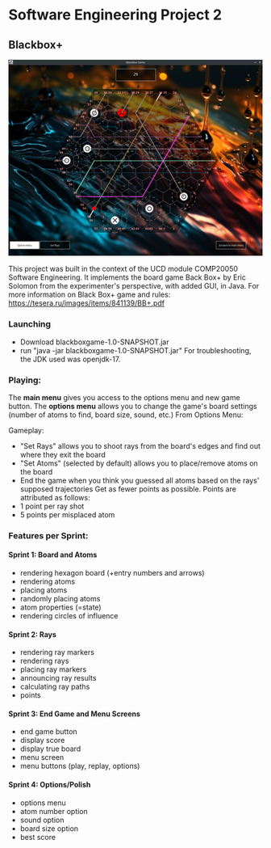 # Software Engineering Project 2

## Blackbox+ 

![alt text](/Gameplay3.png)

This project was built in the context of the UCD module COMP20050 Software Engineering.
It implements the board game Back Box+ by Eric Solomon from the experimenter's perspective, with added GUI, in Java.
For more information on Black Box+ game and rules: https://tesera.ru/images/items/841139/BB+.pdf
### Launching
- Download blackboxgame-1.0-SNAPSHOT.jar
- run "java -jar blackboxgame-1.0-SNAPSHOT.jar"
For troubleshooting, the JDK used was openjdk-17.


### Playing: 
The **main menu** gives you access to the options menu and new game button.
The **options menu** allows you to change the game's board settings (number of atoms to find, board size, sound, etc.)
From Options Menu:

Gameplay:
- "Set Rays" allows you to shoot rays from the board's edges and find out where they exit the board
- "Set Atoms" (selected by default) allows you to place/remove atoms on the board
- End the game when you think you guessed all atoms based on the rays' supposed trajectories
Get as fewer points as possible. Points are attributed as follows:
- 1 point per ray shot
- 5 points per misplaced atom

### Features per Sprint:
#### Sprint 1: Board and Atoms
- rendering hexagon board (+entry numbers and arrows)
- rendering atoms
- placing atoms
- randomly placing atoms
- atom properties (=state)
- rendering circles of influence

#### Sprint 2: Rays 
- rendering ray markers
- rendering rays
- placing ray markers
- announcing ray results
- calculating ray paths
- points

#### Sprint 3: End Game and Menu Screens 
- end game button
- display score
- display true board
- menu screen
- menu buttons (play, replay, options)

#### Sprint 4: Options/Polish 
- options menu 
- atom number option 
- sound option 
- board size option 
- best score